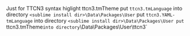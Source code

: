 Just for TTCN3 syntax higlight
ttcn3.tmTheme
put `ttcn3.tmLanguage` into directory `<sublime install dir>\Data\Packages\User`
put `ttcn3.YAML-tmLanguage` into directory `<sublime install dir>\Data\Packages\User
put `ttcn3.tmTheme` into directory `<sublime install die>\Data\Packages\User\ttcn3`
